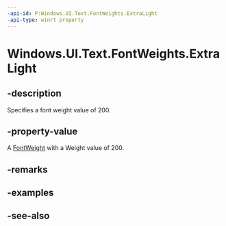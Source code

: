 ```yaml
---
-api-id: P:Windows.UI.Text.FontWeights.ExtraLight
-api-type: winrt property
---
```


<!-- Property syntax
public Windows.UI.Text.FontWeight ExtraLight { get; }
-->

# Windows.UI.Text.FontWeights.ExtraLight

## -description

Specifies a font weight value of 200.



## -property-value

A [FontWeight](fontweight.md) with a Weight value of 200.

## -remarks

## -examples

## -see-also
